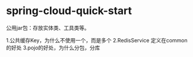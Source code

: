 # spring-cloud-quick-start
公用jar包：存放实体类、工具类等。

1.公共缓存Key，为什么不使用一个，而是多个
2.RedisService 定义在common的好处
3.pojo的好处，为什么分包，分库
